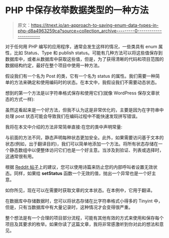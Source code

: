 # PHP 中保存枚举数据类型的一种方法

> 原文：<https://itnext.io/an-approach-to-saving-enum-data-types-in-php-d8a4963259ca?source=collection_archive---------0----------------------->

对于任何用 PHP 编写的应用程序，通常会发生这样的情况，一些类具有 enum 属性，比如 Status、Type 和 publish status。可能有几种方法可以将这些值保存到数据库中，或者从数据库中获取这些值，但是，为了获得清晰的代码和项目范围的数据结构约定，最好在整个项目中使用一种方法。

假设我们有一个名为 Post 的类，它有一个名为 status 的属性。我们需要一种简单的方法来确定和使用编码时的状态。在本文中，我假设我们不需要动态状态。

想到的第一个方法是以字符串格式保存和使用它们(就像 WordPress 保存文章状态的方式一样):

虽然这看起来是一个好方法，但我不认为这是非常优化的，主要是因为在字符串中处理 post 状态可能会导致我们在编码过程中不能快速发现拼写错误。

我将在本文中介绍的方法非常简单直接:在您的类中声明常量:

与前面的方法不同，静态声明每种状态更加安全。此外，如果需要访问基于文本的状态(例如，出于翻译目的)，我们可以简单地添加一个方法。将所有状态存储在一个静态数组中以便整体访问它们也是一个好主意。当涉及到验证、列表或选择时，这通常很有用。

根据 [Reddit 帖子](https://www.reddit.com/r/PHP/comments/fi2bd8/an_approach_to_saving_enum_data_types_in_php/?utm_source=share&utm_medium=web2x)上的建议，您可以使用诗篇来防止您的内部呼叫者设置无效状态。同样，如果给 **setStatus** 函数一个无效的值，抛出一个异常也是一个好主意。

如你所见，现在可以在需要时获取文章的文本状态。在本例中，它用于翻译。

在数据库中存储数据时，您可以将状态存储在比字符串格式小得多的 Tinyint 中，但是，只有当数据库中有大量记录时，这种情况才会变得很严重。

整个想法是有一个合理的项目部分流程，可能有其他有效的方式来使用和保存每个项目及其要求的枚举。如果你读了这篇文章，我将非常感激听到你对此的想法和意见。